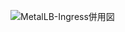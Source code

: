 ![MetalLB-Ingress併用図](https://user-images.githubusercontent.com/82736206/134286687-0829b581-75c5-4c42-821b-2c4908210421.png)
